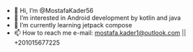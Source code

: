 


- 👋 Hi, I’m @MostafaKader56
- 👀 I’m interested in Android development by kotlin and java
- 🌱 I’m currently learning jetpack compose
- 📫 How to reach me e-mail: mostafa.kader1@outlook.com || +201015677225

<!---
MostafaKader56/MostafaKader56 is a ✨ special ✨ repository because its `README.md` (this file) appears on your GitHub profile.
You can click the Preview link to take a look at your changes.
--->
